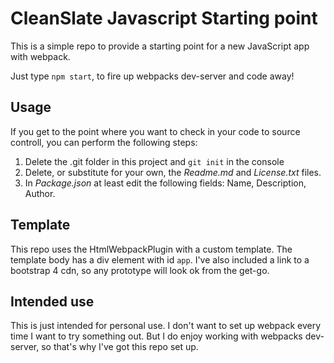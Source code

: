 # CleanSlate Javascript Starting point

This is a simple repo to provide a starting point for a new JavaScript app with webpack.

Just type `npm start`, to fire up webpacks dev-server and code away!

## Usage
If you get to the point where you want to check in your code to source controll, you can perform the following steps:
1. Delete the .git folder in this project and `git init` in the console
2. Delete, or substitute for your own, the *Readme.md* and *License.txt* files.
3. In *Package.json* at least edit the following fields: Name, Description, Author.

## Template
This repo uses the HtmlWebpackPlugin with a custom template. The template body has a div element with id `app`. I've also included a link to a bootstrap 4 cdn, so any prototype will look ok from the get-go.

## Intended use
This is just intended for personal use. I don't want to set up webpack every time I want to try something out. But I do enjoy working with webpacks dev-server, so that's why I've got this repo set up. 
